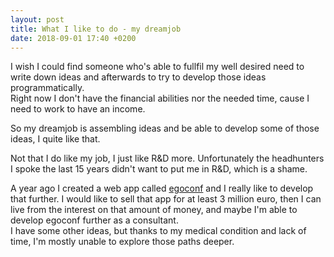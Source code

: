 ```yaml
---
layout: post
title: What I like to do - my dreamjob
date: 2018-09-01 17:40 +0200
---
```

I wish I could find someone who's able to fullfil my well desired need to write down ideas and afterwards to try to develop those ideas programmatically.  
Right now I don't have the financial abilities nor the needed time, cause I need to work to have an income.

So my dreamjob is assembling ideas and be able to develop some of those ideas, I quite like that.

Not that I do like my job, I just like R&D more. Unfortunately the headhunters I spoke the last 15 years didn't want to put me in R&D, which is a shame.

A year ago I created a web app called [egoconf](https://github.com/egoconf/egoconf) and I really like to develop that further. I would like to sell that app for at least 3 million euro, then I can live from the interest on that amount of money, and maybe I'm able to develop egoconf further as a consultant.  
I have some other ideas, but thanks to my medical condition and lack of time, I'm mostly unable to explore those paths deeper.
